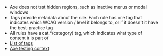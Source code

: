- Axe does not test hidden regions, such as inactive menus or modal windows
- Tags provide metadata about the rule. Each rule has one tag that indicates which WCAG version / level it belongs to, or if it doesn't it have the best-practice tag
- All rules have a cat.*(category) tag, which indicates what type of content it is part of
- [List of tags](https://github.com/dequelabs/axe-core/blob/HEAD/doc/API.md#axe-core-tags)
- [Axe testing context](https://github.com/dequelabs/axe-core/blob/be0b5558acfbeb6bbb176ac7fd7d8fdfb973b30b/doc/context.md)